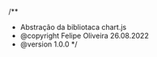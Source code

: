 /**
 * Abstração da bibliotaca chart.js
 * @copyright Felipe Oliveira 26.08.2022
 * @version 1.0.0
 */